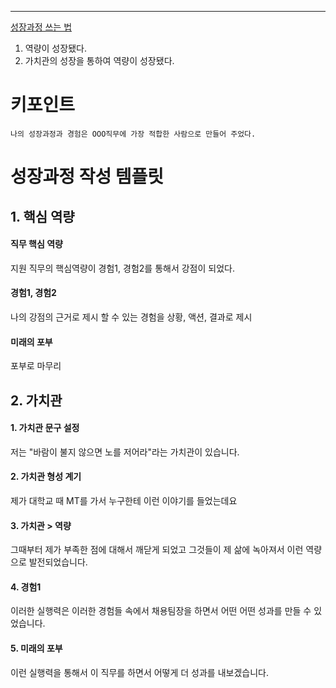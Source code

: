 ---
[성장과정 쓰는 법](https://www.youtube.com/watch?v=0CXAm9zlzHs)

1. 역량이 성장됐다.
2. 가치관의 성장을 통하여 역량이 성장됐다.
# 키포인트
```
나의 성장과정과 경험은 OOO직무에 가장 적합한 사람으로 만들어 주었다.
```

# 성장과정 작성 템플릿
## 1. 핵심 역량
#### 직무 핵심 역량
지원 직무의 핵심역량이 경험1, 경험2를 통해서 강점이 되었다.
#### 경험1, 경험2
나의 강점의 근거로 제시 할 수 있는 경험을 상황, 액션, 결과로 제시
#### 미래의 포부
포부로 마무리
## 2. 가치관
#### 1. 가치관 문구 설정
저는 "바람이 불지 않으면 노를 저어라"라는 가치관이 있습니다.
#### 2. 가치관 형성 계기
제가 대학교 때 MT를 가서 누구한테 이런 이야기를 들었는데요
#### 3. 가치관 > 역량
그때부터 제가 부족한 점에 대해서 깨닫게 되었고 그것들이 제 삶에 녹아져서 이런 역량으로 발전되었습니다.
#### 4. 경험1
이러한 실행력은 이러한 경험들 속에서 채용팀장을 하면서 어떤 어떤 성과를 만들 수 있었습니다.
#### 5. 미래의 포부
이런 실행력을 통해서 이 직무를 하면서 어떻게 더 성과를 내보겠습니다.